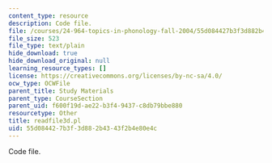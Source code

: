 ```yaml
---
content_type: resource
description: Code file.
file: /courses/24-964-topics-in-phonology-fall-2004/55d084427b3f3d882b4343f2b4e80e4c_readfile3d.pl
file_size: 523
file_type: text/plain
hide_download: true
hide_download_original: null
learning_resource_types: []
license: https://creativecommons.org/licenses/by-nc-sa/4.0/
ocw_type: OCWFile
parent_title: Study Materials
parent_type: CourseSection
parent_uid: f600f19d-ae22-b3f4-9437-c8db79bbe880
resourcetype: Other
title: readfile3d.pl
uid: 55d08442-7b3f-3d88-2b43-43f2b4e80e4c
---
```

Code file.